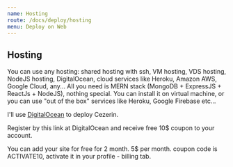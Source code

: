 ```yaml
---
name: Hosting
route: /docs/deploy/hosting
menu: Deploy on Web
---
```


## Hosting

You can use any hosting: shared hosting with ssh, VM hosting, VDS hosting,
NodeJS hosting, DigitalOcean, cloud services like Heroku, Amazon AWS, Google
Cloud, any... All you need is MERN stack (MongoDB + ExpressJS + ReactJs +
NodeJS), nothing special. You can install it on virtual machine, or you can use
"out of the box" services like Heroku, Google Firebase etc...

I'll use [DigitalOcean](https://m.do.co/c/a1d5495e08b2) to deploy Cezerin.

Register by this link at DigitalOcean and receive free 10\$ coupon to your
account.

You can add your site for free for 2 month. 5\$ per month. coupon code is
ACTIVATE10, activate it in your profile - billing tab.
